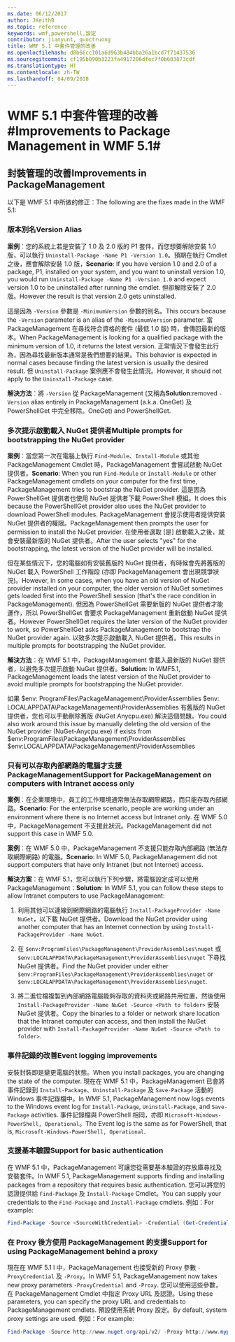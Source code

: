```yaml
---
ms.date: 06/12/2017
author: JKeithB
ms.topic: reference
keywords: wmf,powershell,設定
contributor: jianyunt, quoctruong
title: WMF 5.1 中套件管理的改善
ms.openlocfilehash: d8b66cc101a6d963b484bba26a1bcd7f71437536
ms.sourcegitcommit: cf195b090b3223fa4917206dfec7f0b603873cdf
ms.translationtype: HT
ms.contentlocale: zh-TW
ms.lasthandoff: 04/09/2018
---
```

# <a name="improvements-to-package-management-in-wmf-51"></a><span data-ttu-id="ac083-103">WMF 5.1 中套件管理的改善#</span><span class="sxs-lookup"><span data-stu-id="ac083-103">Improvements to Package Management in WMF 5.1#</span></span>

## <a name="improvements-in-packagemanagement"></a><span data-ttu-id="ac083-104">封裝管理的改善</span><span class="sxs-lookup"><span data-stu-id="ac083-104">Improvements in PackageManagement</span></span> ##
<span data-ttu-id="ac083-105">以下是 WMF 5.1 中所做的修正︰</span><span class="sxs-lookup"><span data-stu-id="ac083-105">The following are the fixes made in the WMF 5.1:</span></span>

### <a name="version-alias"></a><span data-ttu-id="ac083-106">版本別名</span><span class="sxs-lookup"><span data-stu-id="ac083-106">Version Alias</span></span>

<span data-ttu-id="ac083-107">**案例**︰您的系統上若是安裝了 1.0 及 2.0 版的 P1 套件，而您想要解除安裝 1.0 版，可以執行 `Uninstall-Package -Name P1 -Version 1.0`。預期在執行 Cmdlet 之後，應會解除安裝 1.0 版，</span><span class="sxs-lookup"><span data-stu-id="ac083-107">**Scenario**: If you have version 1.0 and 2.0 of a package, P1, installed on your system, and you want to uninstall version 1.0, you would run `Uninstall-Package -Name P1 -Version 1.0` and expect version 1.0 to be uninstalled after running the cmdlet.</span></span> <span data-ttu-id="ac083-108">但卻解除安裝了 2.0 版。</span><span class="sxs-lookup"><span data-stu-id="ac083-108">However the result is that version 2.0 gets uninstalled.</span></span>

<span data-ttu-id="ac083-109">這是因為 `-Version` 參數是 `-MinimumVersion` 參數的別名。</span><span class="sxs-lookup"><span data-stu-id="ac083-109">This occurs because the `-Version` parameter is an alias of the `-MinimumVersion` parameter.</span></span> <span data-ttu-id="ac083-110">當 PackageManagement 在尋找符合資格的套件 (最低 1.0 版) 時，會傳回最新的版本。</span><span class="sxs-lookup"><span data-stu-id="ac083-110">When PackageManagement is looking for a qualified package with the minimum version of 1.0, it returns the latest version.</span></span> <span data-ttu-id="ac083-111">正常情況下會發生此行為，因為尋找最新版本通常是我們想要的結果。</span><span class="sxs-lookup"><span data-stu-id="ac083-111">This behavior is expected in normal cases because finding the latest version is usually the desired result.</span></span> <span data-ttu-id="ac083-112">但 `Uninstall-Package` 案例應不會發生此情況。</span><span class="sxs-lookup"><span data-stu-id="ac083-112">However, it should not apply to the `Uninstall-Package` case.</span></span>

<span data-ttu-id="ac083-113">**解決方法**︰將 `-Version` 從 PackageManagement (又稱為</span><span class="sxs-lookup"><span data-stu-id="ac083-113">**Solution**:removed `-Version` alias entirely in PackageManagement (a.k.a.</span></span> <span data-ttu-id="ac083-114">OneGet) 及 PowerShellGet 中完全移除。</span><span class="sxs-lookup"><span data-stu-id="ac083-114">OneGet) and PowerShellGet.</span></span>

### <a name="multiple-prompts-for-bootstrapping-the-nuget-provider"></a><span data-ttu-id="ac083-115">多次提示啟動載入 NuGet 提供者</span><span class="sxs-lookup"><span data-stu-id="ac083-115">Multiple prompts for bootstrapping the NuGet provider</span></span>

<span data-ttu-id="ac083-116">**案例**︰當您第一次在電腦上執行 `Find-Module`、`Install-Module` 或其他 PackageManagement Cmdlet 時，PackageManagement 會嘗試啟動 NuGet 提供者。</span><span class="sxs-lookup"><span data-stu-id="ac083-116">**Scenario**: When you run `Find-Module` or `Install-Module` or other PackageManagement cmdlets on your computer for the first time, PackageManagement tries to bootstrap the NuGet provider.</span></span> <span data-ttu-id="ac083-117">這是因為 PowerShellGet 提供者也使用 NuGet 提供者下載 PowerShell 模組。</span><span class="sxs-lookup"><span data-stu-id="ac083-117">It does this because the PowerShellGet provider also uses the NuGet provider to download PowerShell modules.</span></span> <span data-ttu-id="ac083-118">PackageManagement 會提示使用者提供安裝 NuGet 提供者的權限。</span><span class="sxs-lookup"><span data-stu-id="ac083-118">PackageManagement then prompts the user for permission to install the NuGet provider.</span></span> <span data-ttu-id="ac083-119">在使用者選取 [是] 啟動載入之後，就會安裝最新版的 NuGet 提供者。</span><span class="sxs-lookup"><span data-stu-id="ac083-119">After the user selects "yes" for the bootstrapping, the latest version of the NuGet provider will be installed.</span></span>

<span data-ttu-id="ac083-120">但在某些情況下，您的電腦如有安裝舊版的 NuGet 提供者，有時候會先將舊版的 NuGet 載入 PowerShell 工作階段 (亦即 PackageManagement 會出現競爭狀況)。</span><span class="sxs-lookup"><span data-stu-id="ac083-120">However, in some cases, when you have an old version of NuGet provider installed on your computer, the older version of NuGet sometimes gets loaded first into the PowerShell session (that's the race condition in PackageManagement).</span></span> <span data-ttu-id="ac083-121">但因為 PowerShellGet 需要新版的 NuGet 提供者才能運作，所以 PowerShellGet 會要求 PackageManagement 重新啟動 NuGet 提供者。</span><span class="sxs-lookup"><span data-stu-id="ac083-121">However PowerShellGet requires the later version of the NuGet provider to work, so PowerShellGet asks PackageManagement to bootstrap the NuGet provider again.</span></span> <span data-ttu-id="ac083-122">以致多次提示啟動載入 NuGet 提供者。</span><span class="sxs-lookup"><span data-stu-id="ac083-122">This results in multiple prompts for bootstrapping the NuGet provider.</span></span>

<span data-ttu-id="ac083-123">**解決方法**︰在 WMF 5.1 中，PackageManagement 會載入最新版的 NuGet 提供者，以避免多次提示啟動 NuGet 提供者。</span><span class="sxs-lookup"><span data-stu-id="ac083-123">**Solution**: In WMF5.1, PackageManagement loads the latest version of the NuGet provider to avoid multiple prompts for bootstrapping the NuGet provider.</span></span>

<span data-ttu-id="ac083-124">如果 $env: ProgramFiles\PackageManagement\ProviderAssemblies $env: LOCALAPPDATA\PackageManagement\ProviderAssemblies 有舊版的 NuGet 提供者，您也可以手動刪除舊版 (NuGet Anycpu.exe) 解決這個問題。</span><span class="sxs-lookup"><span data-stu-id="ac083-124">You could also work around this issue by manually deleting the old version of the NuGet provider (NuGet-Anycpu.exe) if exists from $env:ProgramFiles\PackageManagement\ProviderAssemblies $env:LOCALAPPDATA\PackageManagement\ProviderAssemblies</span></span>


### <a name="support-for-packagemanagement-on-computers-with-intranet-access-only"></a><span data-ttu-id="ac083-125">只有可以存取內部網路的電腦才支援 PackageManagement</span><span class="sxs-lookup"><span data-stu-id="ac083-125">Support for PackageManagement on computers with Intranet access only</span></span>

<span data-ttu-id="ac083-126">**案例**︰在企業環境中，員工的工作環境通常無法存取網際網路，而只能存取內部網路。</span><span class="sxs-lookup"><span data-stu-id="ac083-126">**Scenario**: For the enterprise scenario, people are working under an environment where there is no Internet access but Intranet only.</span></span> <span data-ttu-id="ac083-127">在 WMF 5.0 中，PackageManagement 不支援此狀況。</span><span class="sxs-lookup"><span data-stu-id="ac083-127">PackageManagement did not support this case in WMF 5.0.</span></span>

<span data-ttu-id="ac083-128">**案例**︰在 WMF 5.0 中，PackageManagement 不支援只能存取內部網路 (無法存取網際網路) 的電腦。</span><span class="sxs-lookup"><span data-stu-id="ac083-128">**Scenario**: In WMF 5.0, PackageManagement did not support computers that have only Intranet (but not Internet) access.</span></span>

<span data-ttu-id="ac083-129">**解決方案**︰在 WMF 5.1，您可以執行下列步驟，將電腦設定成可以使用 PackageManagement：</span><span class="sxs-lookup"><span data-stu-id="ac083-129">**Solution**: In WMF 5.1, you can follow these steps to allow Intranet computers to use PackageManagement:</span></span>

1. <span data-ttu-id="ac083-130">利用其他可以連線到網際網路的電腦執行 `Install-PackageProvider -Name NuGet`，以下載 NuGet 提供者。</span><span class="sxs-lookup"><span data-stu-id="ac083-130">Download the NuGet provider using another computer that has an Internet connection by using `Install-PackageProvider -Name NuGet`.</span></span>

2. <span data-ttu-id="ac083-131">在 `$env:ProgramFiles\PackageManagement\ProviderAssemblies\nuget` 或 `$env:LOCALAPPDATA\PackageManagement\ProviderAssemblies\nuget` 下尋找 NuGet 提供者。</span><span class="sxs-lookup"><span data-stu-id="ac083-131">Find the NuGet provider under either `$env:ProgramFiles\PackageManagement\ProviderAssemblies\nuget`  or  `$env:LOCALAPPDATA\PackageManagement\ProviderAssemblies\nuget`.</span></span>

3. <span data-ttu-id="ac083-132">將二進位檔複製到內部網路電腦能夠存取的資料夾或網路共用位置，然後使用 `Install-PackageProvider -Name NuGet -Source <Path to folder>` 安裝 NuGet 提供者。</span><span class="sxs-lookup"><span data-stu-id="ac083-132">Copy the binaries to a folder or network share location that the Intranet computer can access, and then install the NuGet provider with `Install-PackageProvider -Name NuGet -Source <Path to folder>`.</span></span>


### <a name="event-logging-improvements"></a><span data-ttu-id="ac083-133">事件記錄的改善</span><span class="sxs-lookup"><span data-stu-id="ac083-133">Event logging improvements</span></span>

<span data-ttu-id="ac083-134">安裝封裝即是變更電腦的狀態。</span><span class="sxs-lookup"><span data-stu-id="ac083-134">When you install packages, you are changing the state of the computer.</span></span> <span data-ttu-id="ac083-135">現在在 WMF 5.1 中，PackageManagement 已會將事件記錄到 `Install-Package`、`Uninstall-Package` 及 `Save-Package` 活動的 Windows 事件記錄檔中。</span><span class="sxs-lookup"><span data-stu-id="ac083-135">In WMF 5.1, PackageManagement now logs events to the Windows event log for `Install-Package`, `Uninstall-Package`, and `Save-Package` activities.</span></span> <span data-ttu-id="ac083-136">事件記錄檔與 PowerShell 相同，亦即 `Microsoft-Windows-PowerShell, Operational`。</span><span class="sxs-lookup"><span data-stu-id="ac083-136">The Event log  is the same as for PowerShell, that is, `Microsoft-Windows-PowerShell, Operational`.</span></span>

### <a name="support-for-basic-authentication"></a><span data-ttu-id="ac083-137">支援基本驗證</span><span class="sxs-lookup"><span data-stu-id="ac083-137">Support for basic authentication</span></span>

<span data-ttu-id="ac083-138">在 WMF 5.1 中，PackageManagement 可讓您從需要基本驗證的存放庫尋找及安裝套件。</span><span class="sxs-lookup"><span data-stu-id="ac083-138">In WMF 5.1, PackageManagement supports finding and installing packages from a repository that requires basic authentication.</span></span> <span data-ttu-id="ac083-139">您可以將您的認證提供給 `Find-Package` 及 `Install-Package` Cmdlet。</span><span class="sxs-lookup"><span data-stu-id="ac083-139">You can supply your credentials to the `Find-Package` and `Install-Package` cmdlets.</span></span> <span data-ttu-id="ac083-140">例如：</span><span class="sxs-lookup"><span data-stu-id="ac083-140">For example:</span></span>

``` PowerShell
Find-Package -Source <SourceWithCredential> -Credential (Get-Credential)
```
### <a name="support-for-using-packagemanagement-behind-a-proxy"></a><span data-ttu-id="ac083-141">在 Proxy 後方使用 PackageManagement 的支援</span><span class="sxs-lookup"><span data-stu-id="ac083-141">Support for using PackageManagement behind a proxy</span></span>

<span data-ttu-id="ac083-142">現在在 WMF 5.1 l 中，PackageManagement 也接受新的 Proxy 參數 `-ProxyCredential` 及 `-Proxy`。</span><span class="sxs-lookup"><span data-stu-id="ac083-142">In WMF 5.1, PackageManagement now takes new proxy parameters `-ProxyCredential` and `-Proxy`.</span></span> <span data-ttu-id="ac083-143">您可以使用這些參數，在 PackageManagement Cmdlet 中指定 Proxy URL 及認證。</span><span class="sxs-lookup"><span data-stu-id="ac083-143">Using these parameters, you can specify the proxy URL and credentials to PackageManagement cmdlets.</span></span> <span data-ttu-id="ac083-144">預設使用系統 Proxy 設定。</span><span class="sxs-lookup"><span data-stu-id="ac083-144">By default, system proxy settings are used.</span></span> <span data-ttu-id="ac083-145">例如：</span><span class="sxs-lookup"><span data-stu-id="ac083-145">For example:</span></span>

``` PowerShell
Find-Package -Source http://www.nuget.org/api/v2/ -Proxy http://www.myproxyserver.com -ProxyCredential (Get-Credential)
```